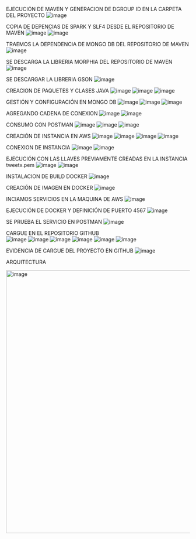 EJECUCIÓN DE MAVEN Y GENERACION DE DGROUP ID EN LA CARPETA DEL PROYECTO 
![image](https://github.com/wmorales2021/twitter/assets/79813722/f709c5cb-5fde-4508-819e-11da7a0e242d)

COPIA DE DEPENCIAS DE SPARK Y SLF4 DESDE EL REPOSITORIO DE MAVEN 
![image](https://github.com/wmorales2021/twitter/assets/79813722/a303a2b1-5851-4ec4-a567-9828b3586602)
![image](https://github.com/wmorales2021/twitter/assets/79813722/3aedf6ae-332c-498e-bf16-098e5276f364)

TRAEMOS LA DEPENDENCIA DE MONGO DB DEL REPOSITORIO DE MAVEN 
![image](https://github.com/wmorales2021/twitter/assets/79813722/54ea7fef-8bcd-44ce-8681-a8ff664b87b0)

SE DESCARGA LA LIBRERIA MORPHIA DEL REPOSITORIO DE MAVEN
![image](https://github.com/wmorales2021/twitter/assets/79813722/e144e87a-e0eb-4713-a0bb-fab460249807)

SE DESCARGAR LA LIBRERIA GSON
![image](https://github.com/wmorales2021/twitter/assets/79813722/662ac570-bcce-4142-b8ff-bfd954a05f22)

CREACION DE PAQUETES Y CLASES JAVA 
![image](https://github.com/wmorales2021/twitter/assets/79813722/2765167e-cd42-4c7d-b3e5-c6099c50e039)
![image](https://github.com/wmorales2021/twitter/assets/79813722/848d3936-5b2a-4417-9985-70f292f956a6)
![image](https://github.com/wmorales2021/twitter/assets/79813722/dc3010eb-93ac-492c-8b91-16d3a5016281)

GESTIÓN Y CONFIGURACIÓN EN MONGO DB 
![image](https://github.com/wmorales2021/twitter/assets/79813722/14d3b2b2-107c-41ee-8a5e-b490eb365086)
![image](https://github.com/wmorales2021/twitter/assets/79813722/395e14f9-9922-41ee-8d41-d4d13f8e0887)
![image](https://github.com/wmorales2021/twitter/assets/79813722/4ea454e9-7c35-4e0c-b8b0-cae3e24e270c)

AGREGANDO CADENA DE CONEXION 
![image](https://github.com/wmorales2021/twitter/assets/79813722/3c919b9a-b92b-413c-9e23-3c59521dc9b4)
![image](https://github.com/wmorales2021/twitter/assets/79813722/0c0141e0-64db-4f4d-8415-523071782cab)

CONSUMO CON POSTMAN 
![image](https://github.com/wmorales2021/twitter/assets/79813722/2fcd8e86-9969-4e5d-a0ce-d7f7ddc74ab6)
![image](https://github.com/wmorales2021/twitter/assets/79813722/59ee1524-2953-4bb9-aa89-27f62a1ce1b7)
![image](https://github.com/wmorales2021/twitter/assets/79813722/14b8de8a-31c4-4de9-bc8b-6028e8919a15)

CREACIÓN DE INSTANCIA EN AWS
![image](https://github.com/wmorales2021/twitter/assets/79813722/471c50a4-2f38-4bee-9372-c413b0dd59c6)
![image](https://github.com/wmorales2021/twitter/assets/79813722/d1faa212-3356-4f60-9774-a10dd1fe026c)
![image](https://github.com/wmorales2021/twitter/assets/79813722/84cb26a8-eb05-43c2-9ec7-bd2090b7f8df)
![image](https://github.com/wmorales2021/twitter/assets/79813722/30d3ed26-e4a1-4c97-8761-3c54751131f8)

CONEXION DE INSTANCIA 
![image](https://github.com/wmorales2021/twitter/assets/79813722/d77fecf9-271b-4b58-9b9f-7b2717d361f2)
![image](https://github.com/wmorales2021/twitter/assets/79813722/63251115-6852-439d-b3fd-05f2ad63ae70)

EJECUCIÓN CON LAS LLAVES PREVIAMENTE CREADAS EN LA INSTANCIA tweetx.pem
![image](https://github.com/wmorales2021/twitter/assets/79813722/ecdd9eac-1fbd-473e-82cc-635b77b325a1)
![image](https://github.com/wmorales2021/twitter/assets/79813722/a96bd02f-0a03-4e2b-b4ce-05f4d737e6dc)

INSTALACION DE BUILD DOCKER 
![image](https://github.com/wmorales2021/twitter/assets/79813722/79a3d985-8437-4e09-9121-34542806b93c)

CREACIÓN DE IMAGEN EN DOCKER 
![image](https://github.com/wmorales2021/twitter/assets/79813722/fc685f74-a70d-4653-bb2d-2118192ef238)

INCIAMOS SERVICIOS EN LA MAQUINA DE AWS 
![image](https://github.com/wmorales2021/twitter/assets/79813722/612fe231-c151-4b12-beaf-8f6beeb3fe05)

EJECUCIÓN DE DOCKER Y DEFINICIÓN DE PUERTO 4567 
![image](https://github.com/wmorales2021/twitter/assets/79813722/36b2f771-242b-4562-a960-c7499292c2c2)

SE PRUEBA EL SERVICIO EN POSTMAN 
![image](https://github.com/wmorales2021/twitter/assets/79813722/fe85559c-5768-4690-9256-fce6acebeb99)

CARGUE EN EL REPOSITORIO GITHUB  
![image](https://github.com/wmorales2021/twitter/assets/79813722/bb51eff5-e7be-44ce-8d9a-ba5cc03769c4)
![image](https://github.com/wmorales2021/twitter/assets/79813722/18ee194a-b9c1-456e-b6ba-84dfda932746)
![image](https://github.com/wmorales2021/twitter/assets/79813722/d18495ee-b997-4929-839d-58f0e18177b8)
![image](https://github.com/wmorales2021/twitter/assets/79813722/8ffd824c-f03d-4938-b621-d8b154cd82ef)
![image](https://github.com/wmorales2021/twitter/assets/79813722/eb6fe3c6-11b7-43fd-810d-48f039d84a54)
![image](https://github.com/wmorales2021/twitter/assets/79813722/fd78243f-9397-49d7-920a-23c48c39fb40)

EVIDENCIA DE CARGUE DEL PROYECTO EN GITHUB 
![image](https://github.com/wmorales2021/twitter/assets/79813722/0b4bc8f4-44f3-4414-a377-b0ca98ecc25d)

ARQUITECTURA

<img width="718" alt="image" src="https://github.com/wmorales2021/twitter/assets/79813722/fe7aabff-27a4-4ce5-ab9d-4b47f6c40b14">






































































































